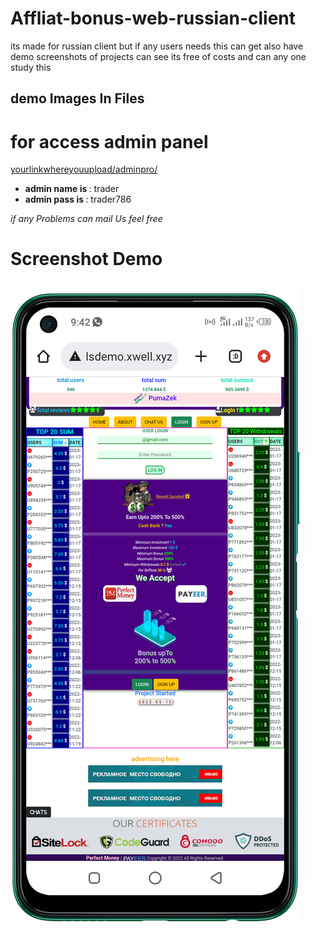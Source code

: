 # Affliat-bonus-web-russian-client
its made for russian client but if any users needs this can get 
also have demo screenshots of projects can see
its free of costs and can any one study this

## demo Images In Files

# for access admin panel
<a href="#"> yourlinkwhereyouupload/adminpro/ </a>
<ul>
<li> <b>admin name is </b>: trader </li>
<li> <b>admin pass is </b>: trader786 </li>
</ul>

<i> if any Problems can mail Us feel free </i>

# Screenshot Demo
<img src="home_page.png">
